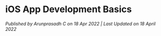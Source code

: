 # iOS App Development Basics
###### Published by Arunprasadh C on 18 Apr 2022 | Last Updated on 18 April 2022

